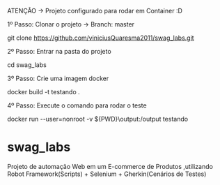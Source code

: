 ATENÇÃO -> Projeto configurado para rodar em Container :D

1º Passo: Clonar o projeto -> Branch: master

git clone https://github.com/viniciusQuaresma2011/swag_labs.git

2º Passo: Entrar na pasta do projeto

cd swag_labs

3º Passo: Crie uma imagem docker

docker build -t testando .

4º Passo: Execute o comando para rodar o teste

docker run --user=nonroot -v ${PWD}\output:/output testando


# swag_labs
Projeto de automação Web em um E-commerce de Produtos ,utilizando Robot Framework(Scripts) + Selenium + Gherkin(Cenários de Testes)


